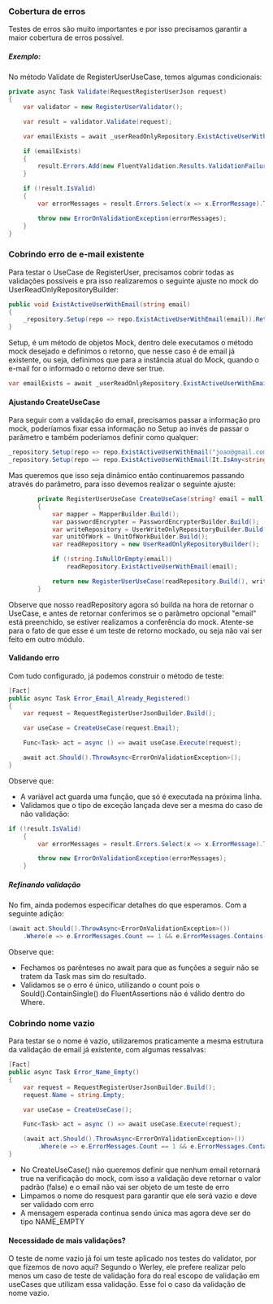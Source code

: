 
### Cobertura de erros
Testes de erros são muito importantes e por isso precisamos garantir a maior cobertura de erros possível.

##### Exemplo:
No método Validate de RegisterUserUseCase, temos algumas condicionais: 
```csharp
private async Task Validate(RequestRegisterUserJson request)
{
    var validator = new RegisterUserValidator();

    var result = validator.Validate(request);

    var emailExists = await _userReadOnlyRepository.ExistActiveUserWithEmail(request.Email);

    if (emailExists)
    {
        result.Errors.Add(new FluentValidation.Results.ValidationFailure(string.Empty, Exceptions.ResourceMessagesException.EMAIL_ALREADY_REGISTERED));
    }

    if (!result.IsValid)
    {
        var errorMessages = result.Errors.Select(x => x.ErrorMessage).ToList();

        throw new ErrorOnValidationException(errorMessages);
    }
}
```

### Cobrindo erro de e-mail existente
Para testar o UseCase de RegisterUser, precisamos cobrir todas as validações possíveis e pra isso realizaremos o seguinte ajuste no mock do UserReadOnlyRepositoryBuilder:

```csharp
public void ExistActiveUserWithEmail(string email)
{
    _repository.Setup(repo => repo.ExistActiveUserWithEmail(email)).ReturnsAsync(true);
}
```

Setup, é um método de objetos Mock, dentro dele executamos o método mock desejado e definimos o retorno, que nesse caso é de email já existente, ou seja, definimos que para a instância atual do Mock, quando o e-mail for o informado o retorno deve ser true.

```csharp
var emailExists = await _userReadOnlyRepository.ExistActiveUserWithEmail(request.Email);
```

#### Ajustando CreateUseCase
Para seguir com a validação do email, precisamos passar a informação pro mock, poderíamos fixar essa informação no Setup ao invés de passar o parâmetro e também poderíamos definir como qualquer:
```csharp
_repository.Setup(repo => repo.ExistActiveUserWithEmail("joao@gmail.com"));
_repository.Setup(repo => repo.ExistActiveUserWithEmail(It.IsAny<string>()));
```
Mas queremos que isso seja dinâmico então continuaremos passando através do parâmetro, para isso devemos realizar o seguinte ajuste:
```csharp
        private RegisterUserUseCase CreateUseCase(string? email = null)
        {
            var mapper = MapperBuilder.Build();
            var passwordEncrypter = PasswordEncrypterBuilder.Build();
            var writeRepository = UserWriteOnlyRepositoryBuilder.Build();
            var unitOfWork = UnitOfWorkBuilder.Build();
            var readRepository = new UserReadOnlyRepositoryBuilder();

            if (!string.IsNullOrEmpty(email))
                readRepository.ExistActiveUserWithEmail(email);

            return new RegisterUserUseCase(readRepository.Build(), writeRepository, mapper, passwordEncrypter, unitOfWork);
        }
```
Observe que nosso readRepository agora só builda na hora de retornar o UseCase, e antes de retornar conferimos se o parâmetro opcional "email" está preenchido, se estiver realizamos a conferência do mock. 
Atente-se para o fato de que esse é um teste de retorno mockado, ou seja não vai ser feito em outro módulo.

#### Validando erro
Com tudo configurado, já podemos construir o método de teste:
```csharp
[Fact]
public async Task Error_Email_Already_Registered()
{
    var request = RequestRegisterUserJsonBuilder.Build();

    var useCase = CreateUseCase(request.Email);

    Func<Task> act = async () => await useCase.Execute(request);

    await act.Should().ThrowAsync<ErrorOnValidationException>();
}
```
Observe que:
- A variável act guarda uma função, que só é executada na próxima linha.
- Validamos que o tipo de exceção lançada deve ser a mesma do caso de não validação:
```csharp
if (!result.IsValid)
    {
        var errorMessages = result.Errors.Select(x => x.ErrorMessage).ToList();

        throw new ErrorOnValidationException(errorMessages);
    }
```

##### Refinando validação
No fim, ainda podemos especificar detalhes do que esperamos. Com a seguinte adição:
```csharp
(await act.Should().ThrowAsync<ErrorOnValidationException>())
    .Where(e => e.ErrorMessages.Count == 1 && e.ErrorMessages.Contains(ResourceMessagesException.EMAIL_ALREADY_REGISTERED));
```
Observe que:
- Fechamos os parênteses no await para que as funções a seguir não se tratem da Task mas sim do resultado.
- Validamos se o erro é único, utilizando o count pois o Sould().ContainSingle() do FluentAssertions não é válido dentro do Where.

### Cobrindo nome vazio
Para testar se o nome é vazio, utilizaremos praticamente a mesma estrutura da validação de email já existente, com algumas ressalvas:
```csharp
[Fact]
public async Task Error_Name_Empty()
{
    var request = RequestRegisterUserJsonBuilder.Build();
    request.Name = string.Empty;

    var useCase = CreateUseCase();

    Func<Task> act = async () => await useCase.Execute(request);

    (await act.Should().ThrowAsync<ErrorOnValidationException>())
        .Where(e => e.ErrorMessages.Count == 1 && e.ErrorMessages.Contains(ResourceMessagesException.NAME_EMPTY));
}
```
- No CreateUseCase() não queremos definir que nenhum email retornará true na verificação do mock, com isso a validação deve retornar o valor padrão (false) e o email não vai ser objeto de um teste de erro
- Limpamos o nome do resquest para garantir que ele será vazio e deve ser validado com erro
- A mensagem esperada continua sendo única mas agora deve ser do tipo NAME_EMPTY

#### Necessidade de mais validações?
O teste de nome vazio já foi um teste aplicado nos testes do validator, por que fizemos de novo aqui?
	Segundo o Werley, ele prefere realizar pelo menos um caso de teste de validação fora do real escopo de validação em useCases que utilizam essa validação. Esse foi o caso da validação de nome vazio.